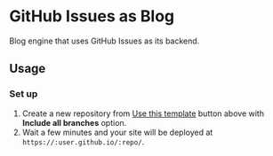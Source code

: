 # GitHub Issues as Blog

Blog engine that uses GitHub Issues as its backend.

## Usage

### Set up

1. Create a new repository from [Use this template](https://github.com/r7kamura/github-issues-as-blog/generate) button above with **Include all branches** option.
2. Wait a few minutes and your site will be deployed at `https://:user.github.io/:repo/`.
